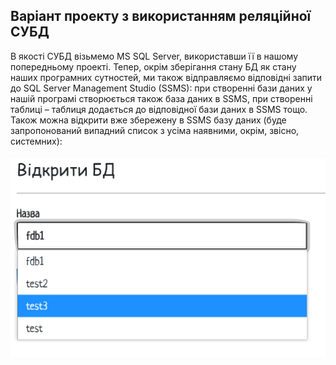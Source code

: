 ## Варіант проекту з використанням реляційної СУБД

В якості СУБД візьмемо MS SQL Server, використавши її в нашому попередньому проекті. Тепер, окрім зберігання стану БД як стану наших програмних сутностей, ми також відправляємо відповідні запити до SQL Server Management Studio (SSMS): при створенні бази даних у нашій програмі створюється також база даних в SSMS, при створенні таблиці – таблиця додається до відповідної бази даних в SSMS тощо. Також можна відкрити вже збережену в SSMS базу даних (буде запропонований випадний список з усіма наявними, окрім, звісно, системних):

![](https://github.com/zavtor/IT-lab/blob/main/png/stage24/1.png)
